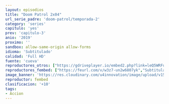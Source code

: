 ```yaml
---
layout: episodios
title: "Doom Patrol 2x04"
url_serie_padre: 'doom-patrol/temporada-2'
category: 'series'
capitulo: 'yes'
prev: 'capitulo-3'
anio: '2019'
proximo: ''
sandbox: allow-same-origin allow-forms
idioma: 'Subtitulado'
calidad: 'Full HD'
fuente: 'cueva'
reproductores_otros: ["https://gdriveplayer.io/embed2.php?link=leQ5WRFuUAPVFrZSrNTJNgGHHnumJ%252FRiGXRME3qkLr5hjI7Xbd4%252Bl1zbRzU9dIpyjA9UF1TfZ8jhp5oUetsoroVXwVDE2%252FYvg00wwM0FDy3%252F4xghevbW4My3AzAFfdHOc9p6HDlXokne%252F9g1T%252BNIq8wao1WKuxwKP4eLzwH3jSV1ulNKyLdD5Rmqw3WQCGk9Ss36l%252BI4iJS3U17Sn03Shy","Subtitulado","https://gdriveplayer.io/embed2.php?link=ZZ%252Bc6tFSRTRkFvRb1s3Uxg%252FtGOg00PGNjD2WD0WL0liwfnXjIrxU3FGfsTvCbzdgaX8ovtiyIW2qY852nNNQVXZ4EyscshC4UFN4%252Bh00FYMNiCgcSH0840yp4egYS7z6CP9Kta%252BhuKJyjVPpLQXu7d9rs0%252BJvxNUwPsBtHlUX3cicF4FYmtllqjTXaIFxW6gDzEakn%252BPB5LP6qtIu1vl9E","Subtitulado"]
reproductores_fembed: ["https://feurl.com/v/w3z7-un2w6807yk","Subtitulado","https://feurl.com/v/56q4rcd46667y8r","Subtitulado"]
image_banner: 'https://res.cloudinary.com/u4innovation/image/upload/v1564118443/doom-patrol-banner-min_fds0b1.jpg'
reproductor: fembed
clasificacion: '+10'
tags:
- Accion
---
```












